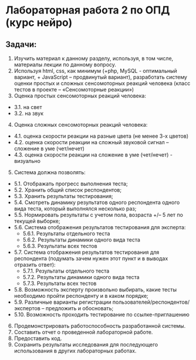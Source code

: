 # Лабораторная работа 2 по ОПД (курс нейро)

## Задачи:
1. Изучить материал к данному разделу, используя, в том числе, материалы лекции по
данному вопросу.
2. Используя html, css, как минимум (+php, MySQL - оптимальный вариант, + JavaScript –
продвинутый вариант), разработать систему оценки простых и сложных
сенсомоторных реакций человека (класс тестов в проекте – «Сенсомоторные
реакции»)
3. Оценка простых сенсомоторных реакций человека:
  - 3.1. на свет
  - 3.2. на звук
4. Оценка сложных сенсомоторных реакций человека:
  - 4.1. оценка скорости реакции на разные цвета (не менее 3-х цветов)
  - 4.2. оценка скорости реакции на сложный звуковой сигнал – сложение в уме (чет/нечет)
  - 4.3. оценка скорости реакции на сложение в уме (чет/нечет) - визуально
5. Система должна позволять:
  - 5.1. Отображать прогресс выполнения теста;
  - 5.2. Хранить общий список респондентов;
  - 5.3. Хранить результаты тестирования;
  - 5.4. Смотреть динамику результатов одного респондента одного вида теста, который выполнялся несколько раз;
  - 5.5. Нормировать результаты с учетом пола, возраста +/– 5 лет по текущей выборке;
  - 5.6. Система отображения результатов тестирования для эксперта:
    - 5.6.1. Результаты отдельного теста
    - 5.6.2. Результаты динамики одного вида теста
    - 5.6.3. Результаты всех тестов
  - 5.7. Система отображения результатов тестирования для респондента (подумать зачем нужен этот пункт и в выводах отразить ответ):
    - 5.7.1. Результаты отдельного теста
    - 5.7.2. Результаты динамики одного вида теста
    - 5.7.3. Результаты всех тестов
  - 5.8. Возможность эксперту произвольно выбирать, какие тесты необходимо пройти респонденту и в каком порядке;
  - 5.9. Различные варианты регистрации пользователей/респондентов/экспертов – предложить и обосновать;
  - 5.10. Возможность проходить тестирование по ссылке-приглашению
6. Продемонстрировать работоспособность разработанной системы.
7. Составить отчет о проведенной лабораторной работе.
8. Предоставить код.
9. Сохранить результаты исследования для последующего использования в других
лабораторных работах.
